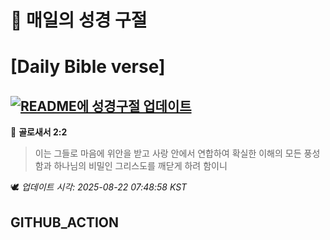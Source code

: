 # 🙏 매일의 성경 구절
# [Daily Bible verse]
## [![README에 성경구절 업데이트](https://github.com/DONGSUKA/first_test/actions/workflows/update-readme-bible.yml/badge.svg)](https://github.com/DONGSUKA/first_test/actions/workflows/update-readme-bible.yml)
<!-- START_BIBLE_VERSE -->
📖 **골로새서 2:2**
> 이는 그들로 마음에 위안을 받고 사랑 안에서 연합하여 확실한 이해의 모든 풍성함과 하나님의 비밀인 그리스도를 깨닫게 하려 함이니

🕊️ _업데이트 시각: 2025-08-22 07:48:58 KST_
  <!-- END_BIBLE_VERSE -->
## GITHUB_ACTION
